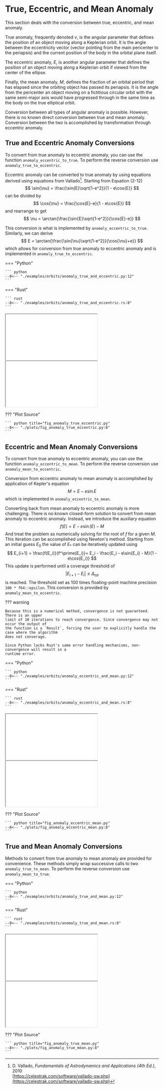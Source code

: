 # True, Eccentric, and Mean Anomaly

This section deals with the conversion between true, eccentric, and mean 
anomaly. 

True anomaly, frequently denoted $\nu$, is the angular parameter that defines 
the position of an object moving along a Keplerian orbit. It is the angle 
between the eccentricity vector (vector pointing from the main pericenter to 
the periapsis) and the current position of the body in the orbital plane itself.

The eccentric anomaly, $E$, is another angular parameter that defines the position 
of an object moving along a Keplerian orbit if viewed from the center of the 
ellipse. 

Finally, the mean anomaly, $M$, defines the fraction of an orbital period that has 
elapsed since the orbiting object has passed its periapsis. It is the angle 
from the pericenter an object moving on a fictitious circular orbit with the 
same semi-major axis would have progressed through in the same time as the 
body on the true elliptical orbit.

Conversion between all types of angular anomaly is possible. However, there is 
no known direct conversion between true and mean anomaly. Conversion between the two is 
accomplished by transformation through eccentric anomaly.

## True and Eccentric Anomaly Conversions

To convert from true anomaly to eccentric anomaly, you can use the function 
`anomaly_eccentric_to_true`. To perform the reverse conversion use 
`anomaly_true_to_eccentric`.

Eccentric anomaly can be converted to true anomaly by using equations derived using equations 
from Vallado[^1]. Starting from Equation (2-12)
$$
\sin{\nu} = \frac{\sin{E}\sqrt{1-e^2}}{1 - e\cos{E}}
$$
can be divided by
$$
\cos{\nu} =  \frac{\cos{E}-e}{1 - e\cos{E}}
$$
and rearrange to get
$$
\nu = \arctan{\frac{\sin{E}\sqrt{1-e^2}}{\cos{E}-e}}
$$

This conversion is what is implemented by `anomaly_eccentric_to_true`. Similarly, we can derive
$$
E = \arctan{\frac{\sin{\nu}\sqrt{1-e^2}}{\cos{\nu}+e}}
$$
which allows for conversion from true anomaly to eccentric anomaly and is implemented in 
`anomaly_true_to_eccentric`.

=== "Python"

    ``` python
    --8<-- "./examples/orbits/anomaly_true_and_eccentric.py:12"
    ```

=== "Rust"

    ``` rust
    --8<-- "./examples/orbits/anomaly_true_and_eccentric.rs:8"
    ```

<div class="plotly-embed">
  <iframe class="only-light" src="../../figures/fig_anomaly_true_eccentric_light.html" loading="lazy"></iframe>
  <iframe class="only-dark"  src="../../figures/fig_anomaly_true_eccentric_dark.html"  loading="lazy"></iframe>
</div>

??? "Plot Source"

    ``` python title="fig_anomaly_true_eccentric.py"
    --8<-- "./plots/fig_anomaly_true_eccentric.py:8"
    ```

## Eccentric and Mean Anomaly Conversions

To convert from true anomaly to eccentric anomaly, you can use the function
`anomaly_eccentric_to_mean`. To perform the reverse conversion use
`anomaly_mean_to_eccentric`. 

Conversion from eccentric anomaly to mean anomaly is accomplished by application of Kepler's 
equation
$$
M = E - e\sin{E}
$$
which is implemented in `anomaly_eccentric_to_mean`.

Converting back from mean anomaly to eccentric anomaly is more challenging.
There is no known closed-form solution to convert from mean anomaly to eccentric anomaly. 
Instead, we introduce the auxiliary equation
$$
f(E) = E - e\sin(E) - M
$$
And treat the problem as numerically solving for the root of $f$ for a given $M$. This iteration 
can be accomplished using Newton's method. Starting from an initial guess $E_0$ the value of 
$E_*$ can be iteratively updated using
$$
E_{i+1} = \frac{f(E_i)}{f^\prime(E_i)}= E_i - \frac{E_i - e\sin{E_i} - M}{1 - e\cos{E_i}}
$$
This update is performed until a coverage threshold of
$$
|E_{i+1} - E_i| \leq \Delta_{\text{tol}}
$$
is reached. The threshold set as 100 times floating-point machine precision `100 * f64::epsilon`.
This conversion is provided by `anomaly_mean_to_eccentric`.

??? warning

    Because this is a numerical method, convergence is not guaranteed. There is an upper 
    limit of 10 iterations to reach convergence. Since convergence may not occur the output of 
    the function is a `Result`, forcing the user to explicitly handle the case where the algorithm 
    does not converage.

    Since Python lacks Rust's same error handling mechanisms, non-convergence will result in a 
    runtime error.

=== "Python"

    ``` python
    --8<-- "./examples/orbits/anomaly_eccentric_and_mean.py:12"
    ```

=== "Rust"

    ``` rust
    --8<-- "./examples/orbits/anomaly_eccentric_and_mean.rs:8"
    ```

<div class="plotly-embed">
  <iframe class="only-light" src="../../figures/fig_anomaly_eccentric_mean_light.html" loading="lazy"></iframe>
  <iframe class="only-dark"  src="../../figures/fig_anomaly_eccentric_mean_dark.html"  loading="lazy"></iframe>
</div>

??? "Plot Source"

    ``` python title="fig_anomaly_eccentric_mean.py"
    --8<-- "./plots/fig_anomaly_eccentric_mean.py:8"
    ```

## True and Mean Anomaly Conversions

Methods to convert from true anomaly to mean anomaly are 
provided for convenience. These methods simply wrap successive calls to two 
`anomaly_true_to_mean`. To perform the reverse conversion use
`anomaly_mean_to_true`.

=== "Python"

    ``` python
    --8<-- "./examples/orbits/anomaly_true_and_mean.py:12"
    ```

=== "Rust"

    ``` rust
    --8<-- "./examples/orbits/anomaly_true_and_mean.rs:8"
    ```

<div class="plotly-embed">
  <iframe class="only-light" src="../../figures/fig_anomaly_true_mean_light.html" loading="lazy"></iframe>
  <iframe class="only-dark"  src="../../figures/fig_anomaly_true_mean_dark.html"  loading="lazy"></iframe>
</div>

??? "Plot Source"

    ``` python title="fig_anomaly_true_mean.py"
    --8<-- "./plots/fig_anomaly_true_mean.py:8"
    ```

[^1]: D. Vallado, *Fundamentals of Astrodynamics and Applications (4th Ed.)*, 2010  
[https://celestrak.com/software/vallado-sw.php](https://celestrak.com/software/vallado-sw.php)